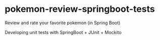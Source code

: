 # pokemon-review-springboot-tests
Review and rate your favorite pokemon (in Spring Boot)

Developing unit tests with SpringBoot + JUnit + Mockito
